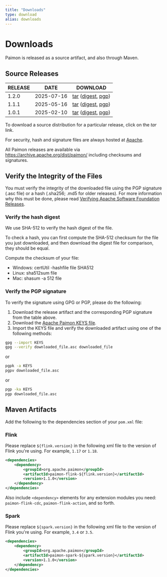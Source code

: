```yaml
---
title: "Downloads"
type: download
alias: downloads
---
```


# Downloads

Paimon is released as a source artifact, and also through Maven.

## Source Releases

| RELEASE | DATE       | DOWNLOAD                                                                                                                                                                                                                                                                                                           |
|---------|------------|--------------------------------------------------------------------------------------------------------------------------------------------------------------------------------------------------------------------------------------------------------------------------------------------------------------------|
| 1.2.0   | 2025-07-16 | [tar](https://www.apache.org/dyn/closer.lua/paimon/paimon-1.2.0/apache-paimon-1.2.0-src.tgz)               ([digest](https://downloads.apache.org/paimon/paimon-1.2.0/apache-paimon-1.2.0-src.tgz.sha512),                [pgp](https://downloads.apache.org/paimon/paimon-1.2.0/apache-paimon-1.2.0-src.tgz.asc)) |                                                                                                                                                                                                                                                                                                                                                                                                                                            |
| 1.1.1   | 2025-05-16 | [tar](https://www.apache.org/dyn/closer.lua/paimon/paimon-1.1.1/apache-paimon-1.1.1-src.tgz)               ([digest](https://downloads.apache.org/paimon/paimon-1.1.1/apache-paimon-1.1.1-src.tgz.sha512),                [pgp](https://downloads.apache.org/paimon/paimon-1.1.1/apache-paimon-1.1.1-src.tgz.asc)) |                                                                                                                                                                                                                                                                                                                                                                                                                                            |
| 1.0.1   | 2025-02-10 | [tar](https://www.apache.org/dyn/closer.lua/paimon/paimon-1.0.1/apache-paimon-1.0.1-src.tgz)               ([digest](https://downloads.apache.org/paimon/paimon-1.0.1/apache-paimon-1.0.1-src.tgz.sha512),                [pgp](https://downloads.apache.org/paimon/paimon-1.0.1/apache-paimon-1.0.1-src.tgz.asc)) |                                                                                                                                                                                                                                                                                                                                                                                                                                            |

To download a source distribution for a particular release, click on the *tar* link.

For security, hash and signature files are always hosted at [Apache](https://downloads.apache.org/).

All Paimon releases are available via https://archive.apache.org/dist/paimon/ including checksums and signatures.

## Verify the Integrity of the Files

You must verify the integrity of the downloaded file using the PGP signature (.asc file) or a hash (.sha256; .md5 for older releases). For more information why this must be done, please read [Verifying Apache Software Foundation Releases](https://www.apache.org/info/verification.html).

### Verify the hash digest

We use SHA-512 to verify the hash digest of the file.

To check a hash, you can first compute the SHA-512 checksum for the file you just downloaded, and then download the
digest file for comparison, they should be equal.

Compute the checksum of your file:
- Windows: certUtil -hashfile file SHA512
- Linux: sha512sum file
- Mac: shasum -a 512 file

### Verify the PGP signature

To verify the signature using GPG or PGP, please do the following:

1. Download the release artifact and the corresponding PGP signature from the table above.
2. Download the [Apache Paimon KEYS file](https://downloads.apache.org/paimon/KEYS).
3. Import the KEYS file and verify the downloaded artifact using one of the following methods:

```bash
gpg --import KEYS
gpg --verify downloaded_file.asc downloaded_file
```

or

```bash
pgpk -a KEYS
pgpv downloaded_file.asc
```

or

```bash
pgp -ka KEYS
pgp downloaded_file.asc
```

## Maven Artifacts

Add the following to the dependencies section of your `pom.xml` file:

### Flink

Please replace `${flink.version}` in the following xml file to the version of Flink you're using. For example, `1.17` or `1.18`.

```xml
<dependencies>
    <dependency>
        <groupId>org.apache.paimon</groupId>
        <artifactId>paimon-flink-${flink.version}</artifactId>
        <version>1.1.0</version>
    </dependency>
</dependencies>
```

Also include `<dependency>` elements for any extension modules you need: `paimon-flink-cdc`, `paimon-flink-action`, and so forth.

### Spark

Please replace `${spark.version}` in the following xml file to the version of Flink you're using. For example, `3.4` or `3.5`.

```xml
<dependencies>
    <dependency>
        <groupId>org.apache.paimon</groupId>
        <artifactId>paimon-spark-${spark.version}</artifactId>
        <version>1.1.0</version>
    </dependency>
</dependencies>
```
